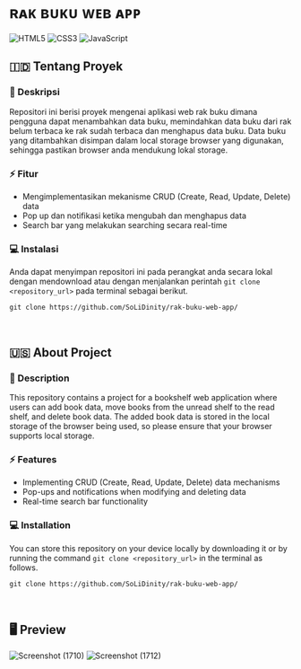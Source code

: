 # ʀᴀᴋ ʙᴜᴋᴜ ᴡᴇʙ ᴀᴘᴘ
![HTML5](https://img.shields.io/badge/html5-%23E34F26.svg?style=for-the-badge&logo=html5&logoColor=white) ![CSS3](https://img.shields.io/badge/css3-%231572B6.svg?style=for-the-badge&logo=css3&logoColor=white) ![JavaScript](https://img.shields.io/badge/javascript-%23323330.svg?style=for-the-badge&logo=javascript&logoColor=%23F7DF1E)
<br>

## 🇮🇩 Tentang Proyek
### 📑 Deskripsi
Repositori ini berisi proyek mengenai aplikasi web rak buku dimana pengguna dapat menambahkan data buku, memindahkan data buku dari rak belum terbaca ke rak sudah terbaca dan menghapus data buku. Data buku yang ditambahkan disimpan dalam local storage browser yang digunakan, sehingga pastikan browser anda mendukung lokal storage.

### ⚡ Fitur
- Mengimplementasikan mekanisme CRUD (Create, Read, Update, Delete) data
- Pop up dan notifikasi ketika mengubah dan menghapus data
- Search bar yang melakukan searching secara real-time

### 💻 Instalasi
Anda dapat menyimpan repositori ini pada perangkat anda secara lokal dengan mendownload atau dengan menjalankan perintah ```git clone <repository_url>``` pada terminal sebagai berikut.
```
git clone https://github.com/SoLiDinity/rak-buku-web-app/
```

<br>

## 🇺🇸 About Project
### 📑 Description
This repository contains a project for a bookshelf web application where users can add book data, move books from the unread shelf to the read shelf, and delete book data. The added book data is stored in the local storage of the browser being used, so please ensure that your browser supports local storage.

### ⚡ Features
- Implementing CRUD (Create, Read, Update, Delete) data mechanisms
- Pop-ups and notifications when modifying and deleting data
- Real-time search bar functionality

### 💻 Installation
You can store this repository on your device locally by downloading it or by running the command ```git clone <repository_url>``` in the terminal as follows.
```
git clone https://github.com/SoLiDinity/rak-buku-web-app/
```

<br>

## 🖥️ Preview
![Screenshot (1710)](https://github.com/SoLiDinity/rak-buku-web-app/assets/127974449/20e30520-7b45-4b0c-baa7-5cc702645f6b)
![Screenshot (1712)](https://github.com/SoLiDinity/rak-buku-web-app/assets/127974449/33985a2b-2de9-415c-9211-75e9953da543)


